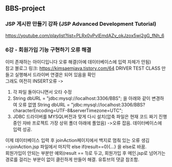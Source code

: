 ## BBS-project

### JSP 게시판 만들기 강좌 (JSP Advanced Development Tutorial)
<a>https://youtube.com/playlist?list=PLRx0vPvlEmdAZv_okJzox5wj2gG_fNh_6</a>

### 6강 - 회원가입 기능 구현하기 오류 해결  
이미 존재하는 아이디입니다 오류 해결(아예 데이터베이스에 입력 자체가 안됨)  
참고 블로그 링크: <a>https://kimsaemjava.tistory.com/64</a> 
DRIVER TEST CLASS 만들고 실행해서 드라이버 연결은 되어 있음을 확인  
그래도 여전히 INSERT오류 
-> 
1. 각 파일 돌아다니면서 오타 수정 
2. String dbURL = "jdbc:mysql://localhost:3306/BBS"; 을 아래와 같이 변경하여 오류 없앰 
String dbURL = "jdbc:mysql://localhost:3306/BBS?characterEncoding=UTF-8&serverTimezone=UTC"; 
3. JDBC 드라이버를 MYSQL버전과 맞게 다시 설치(압축 파일은 현재 코드 짜기 진행중인 자바 프로젝트 가장 상위 폴더 아래에 풀었음) 
->오류 잡음. 데이터베이스에 입력 성공.    

이제 데이터베이스 입력 후 joinAction페이지에서 백지로 멈춰 있는 오류 생김  
->joinAction.jsp 파일에서 마지막 else if(result==0){...} 을 else로 바꿈.  
회원가입이 안되는 부분만 예외(result == 1)로 두고, 
회원가입 후 메인.jsp로 넘어가는 경로를 걸리는 부분이 없이 클린하게 만들어 해결. 유튜브의 댓글 참조함. 
